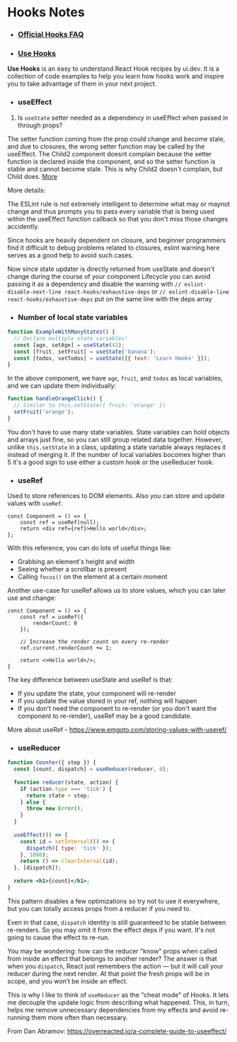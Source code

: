 
# Hooks Notes

- ### [Official Hooks FAQ](https://reactjs.org/docs/hooks-faq.html)

- ### [Use Hooks](https://usehooks.com/)
**Use Hooks** is an easy to understand React Hook recipes by ui.dev. It is a collection of code examples to help you learn how hooks work and inspire you to take advantage of them in your next project.

- ### useEffect

1) Is `useState` setter needed as a dependency in useEffect when passed in through props?

The setter function coming from the prop could change and become stale, and due to closures, the wrong setter function may be called by the useEffect. The Child2 component doesnt complain because the setter function is declared inside the component, and so the setter function is stable and cannot become stale. This is why Child2 doesn't complain, but Child does. [More](https://stackoverflow.com/questions/59198906/why-is-a-state-variables-setter-needed-as-a-dependency-with-useeffect-when-pass)

More details:

The ESLint rule is not extremely intelligent to determine what may or maynot change and thus prompts you to pass every variable that is being used within the useEffect function callback so that you don't miss those changes accidently.

Since hooks are heavily dependent on closure, and beginner programmers find it difficult to debug problems related to closures, eslint warning here serves as a good help to avoid such cases.

Now since state updater is directly returned from useState and doesn't change during the course of your component Lifecycle you can avoid passing it as a dependency and disable the warning with `// eslint-disable-next-line react-hooks/exhaustive-deps` or `// eslint-disable-line react-hooks/exhaustive-deps` put on the same line with the deps array

- ### Number of local state variables

```javascript
function ExampleWithManyStates() {
  // Declare multiple state variables!
  const [age, setAge] = useState(42);
  const [fruit, setFruit] = useState('banana');
  const [todos, setTodos] = useState([{ text: 'Learn Hooks' }]);
}
```
In the above component, we have `age`, `fruit`, and `todos` as local variables, and we can update them individually:
```javascript
function handleOrangeClick() {
  // Similar to this.setState({ fruit: 'orange' })
  setFruit('orange');
}
  ```
You don't have to use many state variables. State variables can hold objects and arrays just fine, so you can still group related data together.
However, unlike `this.setState` in a class, updating a state variable always replaces it instead of merging it. If the number of local variables bocomes higher than 5 it's a good sign to use either a custom hook or the useReducer hook.

- ### useRef

Used to store references to DOM elements. Also you can store and update values with `useRef`.

```tsx
const Component = () => {
    const ref = useRef(null);
    return <div ref={ref}>Hello world</div>;
};
```

With this reference, you can do lots of useful things like:

- Grabbing an element's height and width
- Seeing whether a scrollbar is present
- Calling `focus()` on the element at a certain moment

Another use-case for useRef allows us to store values, which you can later use and change:

```tsx
const Component = () => {
    const ref = useRef({
        renderCount: 0
    });

    // Increase the render count on every re-render
    ref.current.renderCount += 1;

    return <>Hello world</>;
}
```

The key difference between useState and useRef is that:

- If you update the state, your component will re-render
- If you update the value stored in your ref, nothing will happen
- If you don’t need the component to re-render (or you don't want the component to re-render), useRef may be a good candidate.

More about useRef - https://www.emgoto.com/storing-values-with-useref/

- ### useReducer

```jsx
function Counter({ step }) {
  const [count, dispatch] = useReducer(reducer, 0);
 
  function reducer(state, action) {
    if (action.type === 'tick') {
      return state + step;
    } else {
      throw new Error();
    }
  }
 
  useEffect(() => {
    const id = setInterval(() => {
      dispatch({ type: 'tick' });
    }, 1000);
    return () => clearInterval(id);
  }, [dispatch]);
 
  return <h1>{count}</h1>;
}
```

This pattern disables a few optimizations so try not to use it everywhere, but you can totally access props from a reducer if you need to.

Even in that case, `dispatch` identity is still guaranteed to be stable between re-renders.
So you may omit it from the effect deps if you want. It's not going to cause the effect to re-run.

You may be wondering: how can the reducer "know" props when called from inside an effect that belongs to another render?
The answer is that when you `dispatch`, React just remembers the action — but it will call your reducer during the next render.
At that point the fresh props will be in scope, and you won’t be inside an effect.

This is why I like to think of `useReducer` as the "cheat mode" of Hooks. It lets me decouple the update logic from describing what happened.
This, in turn, helps me remove unnecessary dependencies from my effects and avoid re-running them more often than necessary.

From Dan Abramov: https://overreacted.io/a-complete-guide-to-useeffect/
